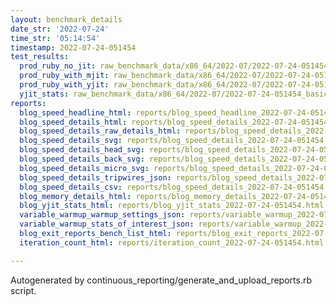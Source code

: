 ```yaml
---
layout: benchmark_details
date_str: '2022-07-24'
time_str: '05:14:54'
timestamp: 2022-07-24-051454
test_results:
  prod_ruby_no_jit: raw_benchmark_data/x86_64/2022-07/2022-07-24-051454_basic_benchmark_prod_ruby_no_jit.json
  prod_ruby_with_mjit: raw_benchmark_data/x86_64/2022-07/2022-07-24-051454_basic_benchmark_prod_ruby_with_mjit.json
  prod_ruby_with_yjit: raw_benchmark_data/x86_64/2022-07/2022-07-24-051454_basic_benchmark_prod_ruby_with_yjit.json
  yjit_stats: raw_benchmark_data/x86_64/2022-07/2022-07-24-051454_basic_benchmark_yjit_stats.json
reports:
  blog_speed_headline_html: reports/blog_speed_headline_2022-07-24-051454.html
  blog_speed_details_html: reports/blog_speed_details_2022-07-24-051454.html
  blog_speed_details_raw_details_html: reports/blog_speed_details_2022-07-24-051454.raw_details.html
  blog_speed_details_svg: reports/blog_speed_details_2022-07-24-051454.svg
  blog_speed_details_head_svg: reports/blog_speed_details_2022-07-24-051454.head.svg
  blog_speed_details_back_svg: reports/blog_speed_details_2022-07-24-051454.back.svg
  blog_speed_details_micro_svg: reports/blog_speed_details_2022-07-24-051454.micro.svg
  blog_speed_details_tripwires_json: reports/blog_speed_details_2022-07-24-051454.tripwires.json
  blog_speed_details_csv: reports/blog_speed_details_2022-07-24-051454.csv
  blog_memory_details_html: reports/blog_memory_details_2022-07-24-051454.html
  blog_yjit_stats_html: reports/blog_yjit_stats_2022-07-24-051454.html
  variable_warmup_warmup_settings_json: reports/variable_warmup_2022-07-24-051454.warmup_settings.json
  variable_warmup_stats_of_interest_json: reports/variable_warmup_2022-07-24-051454.stats_of_interest.json
  blog_exit_reports_bench_list_html: reports/blog_exit_reports_2022-07-24-051454.bench_list.html
  iteration_count_html: reports/iteration_count_2022-07-24-051454.html

---
```

Autogenerated by continuous_reporting/generate_and_upload_reports.rb script.
